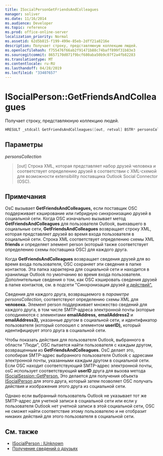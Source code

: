 ```yaml
---
title: ISocialPersonGetFriendsAndColleagues
manager: soliver
ms.date: 11/16/2014
ms.audience: Developer
ms.topic: reference
ms.prod: office-online-server
localization_priority: Normal
ms.assetid: 62d5b815-f199-499e-85eb-2dff21a8216e
description: Получает строку, представляюную коллекцию людей.
ms.openlocfilehash: f755476f66ab2f91471b88c74baff899f31b83e3
ms.sourcegitcommit: 8657170d071f9bcf680aba50b9c07f2a4fb82283
ms.translationtype: MT
ms.contentlocale: ru-RU
ms.lasthandoff: 04/28/2019
ms.locfileid: "33407657"
---
```

# <a name="isocialpersongetfriendsandcolleagues"></a>ISocialPerson::GetFriendsAndColleagues

Получает строку, представляюную коллекцию людей.
  
```cpp
HRESULT _stdcall GetFriendsAndColleagues([out, retval] BSTR* personsCollection);
```

## <a name="parameters"></a>Параметры

_personsCollection_
  
> [out] Строка XML, которая представляет набор друзей человека и соответствует определению друзей в соответствии с XML-схемой для возможности extensibility поставщика Outlook Social Connector (OSC).  
    
## <a name="remarks"></a>Примечания

OsC вызывает **GetFriendsAndColleagues,** если поставщик OSC поддерживает кэширование или гибридную синхронизацию друзей в социальной сети. Когда OSC изначально вызывает метод **GetFriendsAndColleagues** для пользователя Outlook, выехавшего в социальные сети, **GetFriendsAndColleagues** возвращает строку XML, которая представляет друзей во время входа пользователя в социальной сети. Строка XML соответствует определению схемы XML **friends** и определяет элемент person (который также соответствует определению схемы поставщика OSC) для каждого друга.  
  
Когда **GetFriendsAndColleagues** возвращает сведения друзей для во время входа пользователя, OSC сохраняет эти сведения в папке контактов. Эта папка характерна для социальной сети и находится в хранилище Outlook по умолчанию во время входа пользователя. Дополнительные сведения о том, как OSC кэшировать сведения друзей в папке контактов, см. в подсети "Синхронизация друзей [и действий".](synchronizing-friends-and-activities.md)
  
Сведения для каждого друга, возвращаемого в _параметре personsCollection,_ соответствуют определению схемы XML для **человека.** Элемент  person поддерживает множество сведений для каждого друга, в том числе SMTP-адреса электронной почты (которые соподиняются с элементами **emailAddress,** **emailAddress2** и **emailAddress3),** указанные другом в социальной сети, и идентификатор пользователя (который сопоошел с элементом **userID),** который идентифицирует этого друга в социальной сети. 
  
Чтобы показать действия для пользователя Outlook, выбранного в области "Люди", OSC пытается найти пользователя с каждым другом, возвращенным из **GetFriendsAndColleagues.** OsC делает это, сопобирая SMTP-адрес выбранного пользователя Outlook с адресами электронной почты, указанными каждым другом в социальной сети. Если OSC находит соответствующий SMTP-адрес электронной почты, osC использует соответствующий **userID** друга для вызова метода [ISocialSession::GetPerson.](isocialsession-getperson.md) Это делается для получения объекта [ISocialPerson](isocialpersoniunknown.md) для этого друга, который затем позволяет OSC получать действия и изображения этого друга из социальной сети. 
  
Однако если выбранный пользователь Outlook не указывает тот же SMTP-адрес для учетной записи в социальной сети или если у пользователя Outlook нет учетной записи в этой социальной сети, OSC не сможет найти соответствие этому пользователю и не отобразит никаких действий для этого пользователя в социальной сети.
  
## <a name="see-also"></a>См. также

- [ISocialPerson : IUnknown](isocialpersoniunknown.md)
- [Получение сведений о друзьях](getting-friends-information.md)

